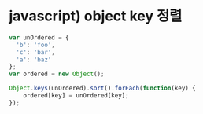 # javascript) object key 정렬

```javascript
var unOrdered = {
  'b': 'foo',
  'c': 'bar',
  'a': 'baz'
};
var ordered = new Object();	

Object.keys(unOrdered).sort().forEach(function(key) {
    ordered[key] = unOrdered[key];
});
		
```

